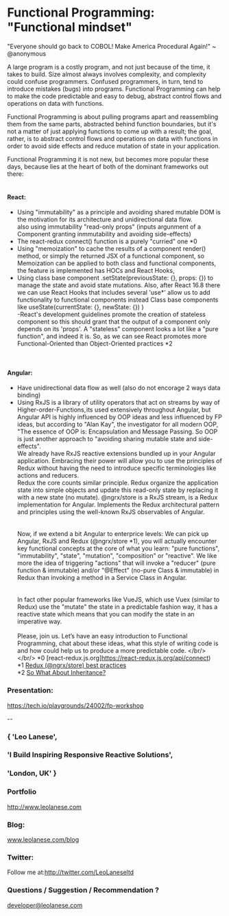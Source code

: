 # Functional Programming: "Functional mindset"


"Everyone should go back to COBOL! Make America Procedural Again!"
~ @anonymous


A large program is a costly program, and not just because of the time, it takes to build. Size almost always involves complexity, and complexity could confuse programmers. Confused programmers, in turn, tend to introduce mistakes (bugs) into programs. Functional Programming can help to make the code predictable and easy to debug, abstract control flows and operations on data with functions.

Functional Programming is about pulling programs apart and reassembling them from the same parts, abstracted behind function boundaries, but it's not a matter of just applying functions to come up with a result; the goal, rather, is to abstract control flows and operations on data with functions in order to avoid side effects and reduce mutation of state in your application.

Functional Programming it is not new, but becomes more popular these days, because lies at the heart of both of the dominant frameworks out there: <br/>
<br/>

#### React: <br/>
- Using "immutability" as a principle and avoiding shared mutable DOM is the motivation for its architecture and unidirectional data flow. </br> also using immutability "read-only props" (inputs argunment of a Component granting inmmutability and avoiding side-effects) <br/>
- The react-redux connect() function is a purely "curried" one *0<br/>
- Using "memoization" to cache the results of a component render() method, or simply the returned JSX of a functional component, so Memoization can be applied to both class and functional components, the feature is implemented has HOCs and React Hooks, 
- Using class base component .setState(previousState: {}, props: {}) to manage the state and avoid state mutations. Also, after React 16.8 there we can use React Hooks that includes several 'use*' allow us to add functionality to functional components instead Class base components like
 useState(currentState: {}, newState: {}) ) <br>
-React's development guidelines promote the creation of stateless component so this should grant that the output of a component only depends on its 'props'. A "stateless" component looks a lot like a "pure function", and indeed it is. So, as we can see React promotes more Functional-Oriented than Object-Oriented practices *2 <br/>
<br/>

#### Angular:<br/> 
- Have unidirectional data flow as well (also do not encorage 2 ways data binding) 
- Using RxJS is a library of utility operators that act on streams by way of Higher-order-Functions, its used extensively throughout Angular, but Angular API is highly influenced by OOP ideas and less influenced by FP ideas, but according to "Alan Kay", the investigator for all modern OOP, "The essence of OOP is: Encapsulation and Message Passing. So OOP is just another approach to "avoiding sharing mutable state and side-effects".<br/>
We already have RxJS reactive extensions bundled up in your Angular application. Embracing their power will allow you to use the principles of Redux without having the need to introduce specific terminologies like actions and reducers.<br/>
Redux the core counts similar principle. Redux organize the application state into simple objects and update this read-only state by replacing it with a new state (no mutate). @ngrx/store is a RxJS stream, is a Redux implementation for Angular. Implements the Redux architectural pattern and principles using the well-known RxJS observables of Angular.<br/>
<br/><br/>
Now, if we extend a bit Angular to enterprice levels: We can pick up Angular, RxJS and Redux (@ngrx/store *1), you will actually encounter key functional concepts at the core of what you learn: "pure functions", "immutability", "state", "mutation", "composition" or "reactive". We like more the idea of triggering "actions" that will invoke a "reducer" (pure function & immutable) and/or "@Effect" (no-pure Class & immutable) in Redux than invoking a method in a Service Class in Angular. <br />
<br/><br/>
In fact other popular frameworks like VueJS, which use Vuex (similar to Redux) use the "mutate" the state in a predictable fashion way, it has a reactive state which means that you can modify the state in an imperative way.
<br/><br/>
Please, join us. Let’s have an easy introduction to Functional Programming, chat about these ideas, what this style of writing code is and how could help us to produce a more predictable code.
</br/>
</br/>
*0 [react-redux.js.org]https://react-redux.js.org/api/connect)</br>
*1 [Redux (@ngrx/store) best practices](https://blog.strongbrew.io/Redux-best-practices/)</br>
*2 [So What About Inheritance?](https://reactjs.org/docs/composition-vs-inheritance.html#so-what-about-inheritance)</br>


### Presentation:
https://tech.io/playgrounds/24002/fp-workshop</br>


--

### { 'Leo Lanese',
###   'I Build Inspiring Responsive Reactive Solutions',
###   'London, UK' }

### Portfolio<br>
<a href="http://www.leolanese.com" target="_blank">http://www.leolanese.com</a><br>

### Blog:<br>
<a href="http://www.leolanese.com/blog" target="_blank">www.leolanese.com/blog</a><br>

### Twitter:<br>
Follow me at:<a href="http://twitter.com/LeoLaneseltd" target="_blank">http://twitter.com/LeoLaneseltd</a><br>

### Questions / Suggestion / Recommendation ?<br>
<a href="mail:to">developer@leolanese.com</a><br>
